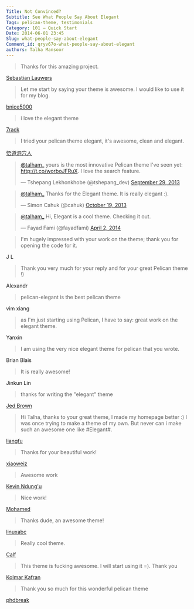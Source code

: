 ```yaml
---
Title: Not Convinced?
Subtitle: See What People Say About Elegant
Tags: pelican-theme, testimonials
Category: 101 — Quick Start
Date: 2014-06-01 23:45
Slug: what-people-say-about-elegant
Comment_id: qryv67o-what-people-say-about-elegant
authors: Talha Mansoor
---
```


> Thanks for this amazing project.

[Sebastian Lauwers](https://github.com/Pelican-Elegant/elegant/issues/111#issuecomment-40943827)

> Let me start by saying your theme is awesome. I would like to use it for my blog.

[bnice5000](https://github.com/Pelican-Elegant/elegant/issues/115#issue-30103539)

> i love the elegant theme

[7rack](https://github.com/Pelican-Elegant/elegant/issues/118#issue-32226954)

> I tried your pelican theme elegant, it's awesome, clean and elegant.

[悟道洞穴人](https://github.com/Pelican-Elegant/elegant/pull/2#issue-19502670)

<blockquote class="twitter-tweet" lang="en"><p><a href="https://twitter.com/talham_">@talham_</a> yours is the most innovative Pelican theme I&#39;ve seen yet: <a href="http://t.co/worboJFRuX">http://t.co/worboJFRuX</a>. I love the search feature.</p>&mdash; Tshepang Lekhonkhobe (@tshepang_dev) <a href="https://twitter.com/tshepang_dev/statuses/384347807387095040">September 29, 2013</a></blockquote>
<script async src="//platform.twitter.com/widgets.js"></script>

<blockquote class="twitter-tweet" lang="en"><p><a href="https://twitter.com/talham_">@talham_</a> Thanks for the Elegant theme. It is really elegant :).</p>&mdash; Simon Cahuk (@cahuk) <a href="https://twitter.com/cahuk/statuses/391533360830775296">October 19, 2013</a></blockquote>
<script async src="//platform.twitter.com/widgets.js"></script>

<blockquote class="twitter-tweet" lang="en"><p><a href="https://twitter.com/talham_">@talham_</a> Hi, Elegant is a cool theme. Checking it out.</p>&mdash; Fayad Fami (@fayadfami) <a href="https://twitter.com/fayadfami/statuses/451420620241137664">April 2, 2014</a></blockquote>
<script async src="//platform.twitter.com/widgets.js"></script>

> I'm hugely impressed with your work on the theme; thank you for opening the
> code for it.

J L

> Thank you very much for your reply and for your great Pelican theme !)

Alexandr

> pelican-elegant is the best pelican theme

vim xiang

> as I'm just starting using Pelican, I have to say: great work on the elegant theme.

Yanxin

> I am using the very nice elegant theme for pelican that you wrote.

Brian Blais

> It is really awesome!

Jinkun Lin

> thanks for writing the "elegant" theme

[Jed Brown](https://plus.google.com/u/0/+JedBrown/)

> Hi Talha, thanks to your great theme, I made my homepage better :) I was once
> trying to make a theme of my own. But never can i make such an awesome one
> like #Elegant#.

[liangfu](http://oncrashreboot.com/elegant-best-pelican-theme-features#comment-1451253675)

> Thanks for your beautiful work!

[xiaoweiz](http://oncrashreboot.com/elegant-best-pelican-theme-features#comment-1429880788)

> Awesome work

[Kevin Ndung'u](http://oncrashreboot.com/elegant-best-pelican-theme-features#comment-1364943390)

> Nice work!

[Mohamed](http://oncrashreboot.com/elegant-best-pelican-theme-features#comment-1340387082)

> Thanks dude, an awesome theme!

[linuxabc](http://oncrashreboot.com/elegant-best-pelican-theme-features#comment-1123824877)

> Really cool theme.

[Calf](http://oncrashreboot.com/elegant-best-pelican-theme-features#comment-1117848663)

> This theme is fucking awesome. I will start using it =). Thank you

[Kolmar Kafran](http://oncrashreboot.com/elegant-best-pelican-theme-features#comment-1116584083)

> Thank you so much for this wonderful pelican theme

[phdbreak](http://oncrashreboot.com/elegant-best-pelican-theme-features#comment-1080851511)
